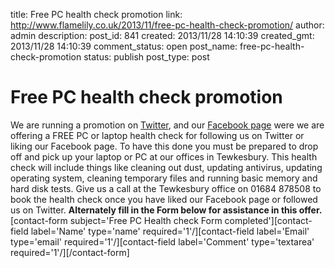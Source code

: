 title: Free PC health check promotion
link: http://www.flamelily.co.uk/2013/11/free-pc-health-check-promotion/
author: admin
description: 
post_id: 841
created: 2013/11/28 14:10:39
created_gmt: 2013/11/28 14:10:39
comment_status: open
post_name: free-pc-health-check-promotion
status: publish
post_type: post

# Free PC health check promotion

We are running a promotion on [Twitter](https://twitter.com/flamelilyit), and our [Facebook page](http://www.facebook.com/FlamelilyIt) were we are offering a FREE PC or laptop health check for following us on Twitter or liking our Facebook page. To have this done you must be prepared to drop off and pick up your laptop or PC at our offices in Tewkesbury. This health check will include things like cleaning out dust, updating antivirus, updating operating system, cleaning temporary files and running basic memory and hard disk tests. Give us a call at the Tewkesbury office on 01684 878508 to book the health check once you have liked our Facebook page or followed us on Twitter. **Alternately fill in the Form below for assistance in this offer.** [contact-form subject='Free PC Health check Form completed'][contact-field label='Name' type='name' required='1'/][contact-field label='Email' type='email' required='1'/][contact-field label='Comment' type='textarea' required='1'/][/contact-form]